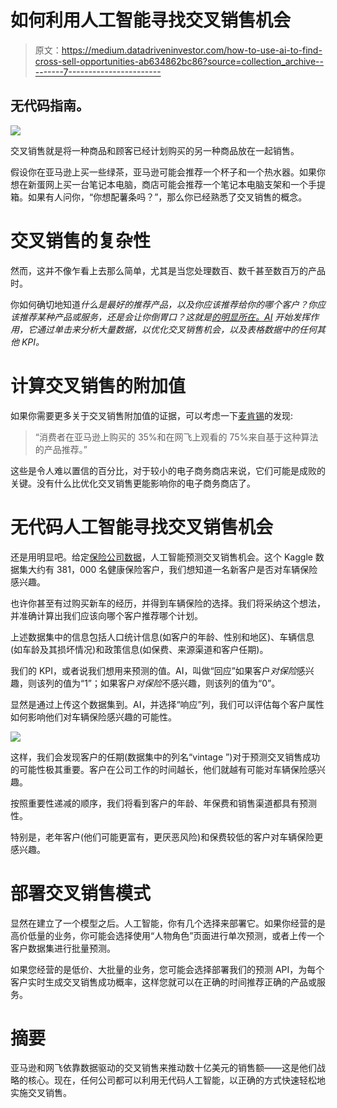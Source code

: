 # 如何利用人工智能寻找交叉销售机会

> 原文：<https://medium.datadriveninvestor.com/how-to-use-ai-to-find-cross-sell-opportunities-ab634862bc86?source=collection_archive---------7----------------------->

## 无代码指南。

![](img/4706041ca60219388b20ead7a335de68.png)

交叉销售就是将一种商品和顾客已经计划购买的另一种商品放在一起销售。

假设你在亚马逊上买一些绿茶，亚马逊可能会推荐一个杯子和一个热水器。如果你想在新蛋网上买一台笔记本电脑，商店可能会推荐一个笔记本电脑支架和一个手提箱。如果有人问你，“你想配薯条吗？”，那么你已经熟悉了交叉销售的概念。

# 交叉销售的复杂性

然而，这并不像乍看上去那么简单，尤其是当您处理数百、数千甚至数百万的产品时。

你如何确切地知道*什么是最好的推荐产品，以及你应该推荐给你的哪个客户？你应该推荐某种产品或服务，还是会让你倒胃口？这就是[的明显所在。AI](http://obviously.ai) 开始发挥作用，它通过单击来分析大量数据，以优化交叉销售机会，以及表格数据中的任何其他 KPI。*

# 计算交叉销售的附加值

如果你需要更多关于交叉销售附加值的证据，可以考虑一下[麦肯锡](https://www.mckinsey.com/industries/retail/our-insights/how-retailers-can-keep-up-with-consumers)的发现:

> “消费者在亚马逊上购买的 35%和在网飞上观看的 75%来自基于这种算法的产品推荐。”

这些是令人难以置信的百分比，对于较小的电子商务商店来说，它们可能是成败的关键。没有什么比优化交叉销售更能影响你的电子商务商店了。

# 无代码人工智能寻找交叉销售机会

还是用明显吧。给定[保险公司数据](https://www.kaggle.com/anmolkumar/health-insurance-cross-sell-prediction?select=train.csv)，人工智能预测交叉销售机会。这个 Kaggle 数据集大约有 381，000 名健康保险客户，我们想知道一名新客户是否对车辆保险感兴趣。

也许你甚至有过购买新车的经历，并得到车辆保险的选择。我们将采纳这个想法，并准确计算出我们应该向哪个客户推荐哪个计划。

上述数据集中的信息包括人口统计信息(如客户的年龄、性别和地区)、车辆信息(如车龄及其损坏情况)和政策信息(如保费、来源渠道和客户任期)。

我们的 KPI，或者说我们想用来预测的值。AI，叫做“回应”如果客户*对保险*感兴趣，则该列的值为“1”；如果客户*对保险*不感兴趣，则该列的值为“0”。

显然是通过上传这个数据集到。AI，并选择“响应”列，我们可以评估每个客户属性如何影响他们对车辆保险感兴趣的可能性。

![](img/73184525fb2cb98b2453f5483e76171b.png)

这样，我们会发现客户的任期(数据集中的列名“vintage ”)对于预测交叉销售成功的可能性极其重要。客户在公司工作的时间越长，他们就越有可能对车辆保险感兴趣。

按照重要性递减的顺序，我们将看到客户的年龄、年保费和销售渠道都具有预测性。

特别是，老年客户(他们可能更富有，更厌恶风险)和保费较低的客户对车辆保险更感兴趣。

# 部署交叉销售模式

显然在建立了一个模型之后。人工智能，你有几个选择来部署它。如果你经营的是高价低量的业务，你可能会选择使用“人物角色”页面进行单次预测，或者上传一个客户数据集进行批量预测。

如果您经营的是低价、大批量的业务，您可能会选择部署我们的预测 API，为每个客户实时生成交叉销售成功概率，这样您就可以在正确的时间推荐正确的产品或服务。

# 摘要

亚马逊和网飞依靠数据驱动的交叉销售来推动数十亿美元的销售额——这是他们战略的核心。现在，任何公司都可以利用无代码人工智能，以正确的方式快速轻松地实施交叉销售。